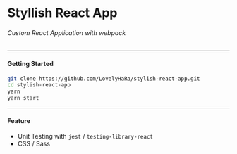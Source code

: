 # Styllish React App

###### Custom React Application with webpack

---

#### Getting Started

```bash
git clone https://github.com/LovelyHaRa/stylish-react-app.git
cd stylish-react-app
yarn
yarn start
```

---

#### Feature

* Unit Testing with `jest` / `testing-library-react`
* CSS / Sass

